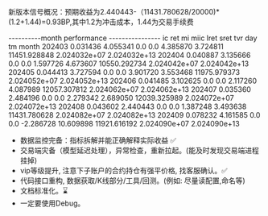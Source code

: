 新版本信号概况：预期收益为2.440443-（11431.780628/20000)*(1.2+1.44)=0.93BP,其中1.2为冲击成本，1.44为交易手续费

----------month  performance ----------------
              ic       ret   mi  miic      lret       sret           tvr           day            tm
month
202403  0.031436  4.055341  0.0   0.0  4.385870   3.724811  11451.928848  2.024032e+07  2.024032e+13
202404  0.040887  3.135666  0.0   0.0  1.597726   4.673607  10550.292734  2.024042e+07  2.024042e+13
202405  0.044413  3.727594  0.0   0.0  3.901720   3.553468  11975.979373  2.024052e+07  2.024052e+13
202406  0.041485  3.102625  0.0   0.0  2.117260   4.087989  12057.307812  2.024062e+07  2.024062e+13
202407  0.035360  2.484196  0.0   0.0  2.279342   2.689050  12039.325989  2.024072e+07  2.024072e+13
202408  0.043602  2.440443  0.0   0.0  1.387248   3.493638  11431.780628  2.024082e+07  2.024082e+13
202409  0.078232  4.161585  0.0   0.0 -2.286728  10.609898  11921.616192  2.024090e+07  2.024090e+13


* 数据监控完备：指标拆解并能正确解释实际收益 ✅
* 交易端灾备（模型延迟处理），异常检查，重新拉起。(能及时发现交易端进程挂掉)
* vip等级提升, 注意下子账户的合约持仓有强平价格, 找客服确认。✅
* 代码接口重构, 数据获取/K线部分/工具/回测。(例如: 尽量读配置,命名等)
* 文档标准化。⌛️
* 一定要使用Debug。
